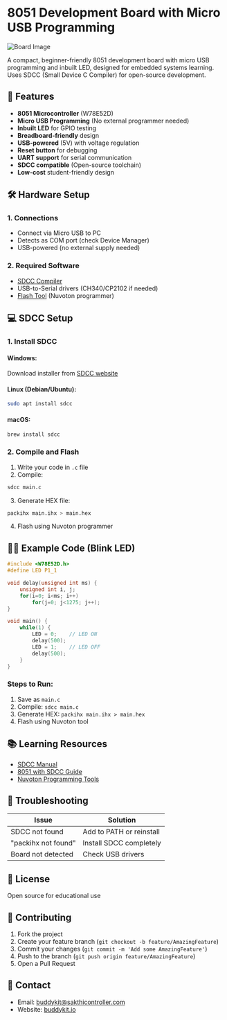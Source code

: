 
# 8051 Development Board with Micro USB Programming

![Board Image](https://github.com/buddykitio/Buddy51mini/blob/a26dbdbc1f81b5916e59abed97052b4c53e33421/Hardware/Image/Buddy51mini.jpg) 

A compact, beginner-friendly 8051 development board with micro USB programming and inbuilt LED, designed for embedded systems learning. Uses SDCC (Small Device C Compiler) for open-source development.

## 📌 Features
- **8051 Microcontroller** (W78E52D)
- **Micro USB Programming** (No external programmer needed)
- **Inbuilt LED** for GPIO testing
- **Breadboard-friendly** design
- **USB-powered** (5V) with voltage regulation
- **Reset button** for debugging
- **UART support** for serial communication
- **SDCC compatible** (Open-source toolchain)
- **Low-cost** student-friendly design

## 🛠 Hardware Setup
### 1. Connections
- Connect via Micro USB to PC
- Detects as COM port (check Device Manager)
- USB-powered (no external supply needed)

### 2. Required Software
- [SDCC Compiler](https://sdcc.sourceforge.net/)
- USB-to-Serial drivers (CH340/CP2102 if needed)
- [Flash Tool](https://www.nuvoton.com/tool-and-software/) (Nuvoton programmer)

## 💻 SDCC Setup
### 1. Install SDCC
#### Windows:
Download installer from [SDCC website](https://sdcc.sourceforge.net/)

#### Linux (Debian/Ubuntu):
```bash
sudo apt install sdcc
```

#### macOS:
```bash
brew install sdcc
```

### 2. Compile and Flash
1. Write your code in `.c` file
2. Compile:
```bash
sdcc main.c
```
3. Generate HEX file:
```bash
packihx main.ihx > main.hex
```
4. Flash using Nuvoton programmer

## 👨‍💻 Example Code (Blink LED)
```c
#include <W78E52D.h>
#define LED P1_1

void delay(unsigned int ms) {
    unsigned int i, j;
    for(i=0; i<ms; i++)
        for(j=0; j<1275; j++);
}

void main() {
    while(1) {
        LED = 0;    // LED ON
        delay(500);
        LED = 1;    // LED OFF
        delay(500);
    }
}
```

### Steps to Run:
1. Save as `main.c`
2. Compile: `sdcc main.c`
3. Generate HEX: `packihx main.ihx > main.hex`
4. Flash using Nuvoton tool

## 📚 Learning Resources
- [SDCC Manual](http://sdcc.sourceforge.net/doc/sdccman.pdf)
- [8051 with SDCC Guide](https://electronics.stackexchange.com/questions/tagged/sdcc+8051)
- [Nuvoton Programming Tools](https://www.nuvoton.com/tool-and-software/)

## 🔧 Troubleshooting
| Issue | Solution |
|-------|----------|
| SDCC not found | Add to PATH or reinstall |
| "packihx not found" | Install SDCC completely |
| Board not detected | Check USB drivers |

## 📜 License
Open source for educational use

## 🤝 Contributing
1. Fork the project
2. Create your feature branch (`git checkout -b feature/AmazingFeature`)
3. Commit your changes (`git commit -m 'Add some AmazingFeature'`)
4. Push to the branch (`git push origin feature/AmazingFeature`)
5. Open a Pull Request

## 📧 Contact
- Email: buddykit@sakthicontroller.com
- Website: [buddykit.io](https://buddykit.io)

